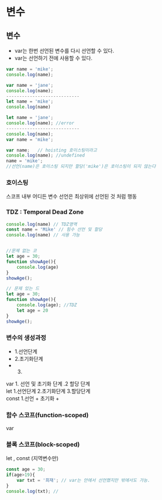 # 변수

## 변수

* var는 한번 선언된 변수를 다시 선언할 수 있다.
* var는 선언하기 전에 사용할 수 있다.



```javascript
var name = 'mike';
console.log(name);

var name = 'jane';
console.log(name);
----------------------------
let name = 'mike';
console.log(name)

let name = 'jane';
console.log(name); //error
----------------------------
console.log(name); 
var name = 'mike'; 

var name;   // hoisting 호이스팅이라고 
console.log(name); //undefined
name = 'mike';
//선언(name)은 호이스팅 되지만 할당('mike')은 호이스팅이 되지 않는다
```

### 호이스팅

스코프 내부 어디든 변수 선언은 최상위에 선언된 것  처럼 행동

### TDZ : Temporal Dead Zone

```javascript
console.log(name) // TDZ영역
const name = 'Mike' // 힘수 선언 및 할당
console.log(name) // 사용 가능


//문제 없는 코
let age = 30;
function showAge(){
    console.log(age)
}
showAge();

// 문제 있는 드
let age = 30;
function showAge(){
    console.log(age); //TDZ
    let age = 20
}
showAge();
```

### 변수의 생성과정

* 1.선언단계
* 2.초기화단계
* 3.

var 1. 선언 및 초기화 단계  .2 할당 단계   
let 1.선언단계 2.초기화단계 3.할당단계  
const 1.선언 + 초기화 + 

### 함수 스코프\(function-scoped\) 

var

### 블록 스코프\(block-scoped\) 

let , const \(지역변수만\)

```javascript
const age = 30;
if(age>19){
    var txt = '희재'; // var는 안에서 선언했지만 밖에서도 가능.
}
console.log(txt); // 
```

